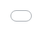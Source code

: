 ﻿<!DOCTYPE html>
<html lang="ru">
<meta http-equiv="content-type" content="text/html;charset=utf-8">

<head>
    <meta charset="utf-8">
    <meta name="viewport" content="width=device-width, initial-scale=1">
    <meta property="og:title" content="Order">
    <meta property="og:description" content="Order">
    <meta property="og:type" content="website">
    <meta property="og:image" content="svrtk.fun">

    <style>
		html  {    
            position:relative; /* относительное позиционнирование */
            min-height:100%; /* минимальная высота */
        }
    .order_form {
	padding: 30px 30px 0 30px;
	-webkit-border-radius: 4px;
	-moz-border-radius: 4px;
	border-radius: 4px;
	margin: 0px;
	font-family: Arial, Helvetica;
}

.block_form {
	margin: 0 0 10px;
}

.block_form_label {
	width: 75px;
	font-size: 16px;
	color: #333;
	text-align: right;
	display: block;
	float: left;
	margin: 10px 12px 0 0;
}

.block_form input {
	display: block;
	width: 100%;
	height: 13px;
	padding: 8px 10px;
	border: #888 1px solid;
	font-size: 15px;
	-webkit-border-radius: 5px;
	-moz-border-radius: 5px;
	border-radius: 5px;
	background: #fff;
}

.block_form select {
	padding: 2px 0;
	margin-top: 6px;
	font-size: 16px;
}

.block_form p {
	font-size: 15px;
	padding-top: 8px;
	color: #1D1D1D;
}

.form_hr {
	border-top: #bbb 1px solid;
}

.block_form div {
	margin-left: 75px;
	position: relative;
}

.block_form_off {
	display: none;
}

.w_block_form_prices {
	padding-left: 74px;
}

.block_form_prices {}

.block_form_prices p {
	margin-top: 3px;
	margin-bottom: 18px;
}

.block_form_prices_label {
	float: left;
	padding-right: 5px;
}

.block_form_prices_total {}

.block_form_prices_total label {
	text-transform: uppercase;
}

.block_form_prices_total p {
	font-size: 18px;
	padding-top: 6px;
	margin-top: 8px;
	margin-bottom: 0px;
	font-weight: 700;
}

.order_form .clear {
	clear: both;
}

.order_form .fhelp {
	font-size: 14px;
	color: #929292;
	display: block;
	padding-top: 10px;
}

.errorMessage {
	position: absolute;
	z-index: 10000;
	font-size: 14px;
	background: #ac2a1c;
	color: #fff;
	padding: 6px 7px 5px;
	margin: 3px 0px 0px 1px;
	-webkit-border-radius: 5px;
	-moz-border-radius: 5px;
	border-radius: 5px;
	font-family: Arial;
}

/*button begin*/
.ifr_button {
	font-family: Arial;
	cursor: pointer;
	padding: 0;
	border: none;
	display: block;
	margin: 20px auto;
	color: #fff;
	font-size: 24px;
	text-decoration: none;
	text-align: center;
	width: 180px;
	height: 51px;
	line-height: 51px;
	background: #ac2a1c;
	font-weight: 700;
	border-bottom: 2px solid #ac2a1c;
	-webkit-border-radius: 3px;
	-moz-border-radius: 3px;
	border-radius: 3px;
}

.ifr_button:hover {
	background: #e7b74e;
}

.ifr_button:active {
	background: #ac2a1c;
}

/*button end*/
@media screen and (max-width:710px) {
	.block_form {
		margin-bottom: 14px;
	}

	.block_form label {
		text-align: left;
		margin: 8px 21px 7px 0;
		float: none;
	}

	.block_form div {
		margin-left: 0px;
	}

	.block_form input {
		width: 95%;
	}

	.block_form_prices label {
		float: left;
		width: auto
	}

	.int_price_total {
		margin: 0px;
	}

	.w_block_form_prices {
		padding-left: 0px;
	}
}
    </style>
    <link rel="icon" href="whitefavicon.png" type="image/png">
</head>

<body>
	<iframe src=»https://www.yandex.ru» frameborder=»0″ style=»overflow:hidden;overflow-x:hidden;overflow-y:hidden;height:100%;width:100%;position:absolute;top:0px;left:0px;right:0px;bottom:0px» height=»100%» width=»100%»></iframe>
	
	<h1 style="text-align: center;">Оставьте ваш заказ</h1>
    <form method="post" class="x_order_form">
        <div class="order_form">
            <div class="block_form">
                <label class="block_form_label">Ваше имя:</label>
                <div>
                    <input class="form_input" value="" name="name" type="text" placeholder="Введите ваше полное имя">
                </div>
            </div>
            <div class="block_form">
                <label class="block_form_label">Фамилия:</label>
                <div>
                    <input class="form_input" value="" name="phone" type="text" placeholder="Введите ваш номер телефона">
                </div>
            </div>
            <div class="clear"></div>
            <button type="submit" class="ifr_button">Заказать</button>
        </div>
	</form>
	<footer style="position: absolute; bottom: 0; left:0; text-align:center; width: 100%;">
		<div>
			<p><a href="privacy\index.htm" target="_blank">Политика конфиденциальности</a></p>
			<p><a href="service\index.htm" target="_blank">Публичная оферта</a></p>
			<p><a href="tel:380683495077">380687999829</a></p>
		</div>
	</footer>
</body>

</html>
